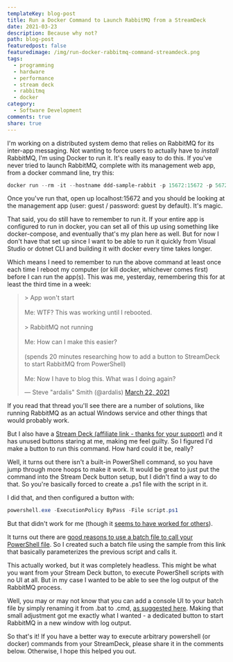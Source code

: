 ```yaml
---
templateKey: blog-post
title: Run a Docker Command to Launch RabbitMQ from a StreamDeck
date: 2021-03-23
description: Because why not?
path: blog-post
featuredpost: false
featuredimage: /img/run-docker-rabbitmq-command-streamdeck.png
tags:
  - programming
  - hardware
  - performance
  - stream deck
  - rabbitmq
  - docker
category:
  - Software Development
comments: true
share: true
---
```


I'm working on a distributed system demo that relies on RabbitMQ for its inter-app messaging. Not wanting to force users to actually have to *install* RabbitMQ, I'm using Docker to run it. It's really easy to do this. If you've never tried to launch RabbitMQ, complete with its management web app, from a docker command line, try this:

```powershell
docker run --rm -it --hostname ddd-sample-rabbit -p 15672:15672 -p 5672:5672 rabbitmq:3-management
```

Once you've run that, open up localhost:15672 and you should be looking at the management app (user: guest / password: guest by default). It's magic.

That said, you do still have to remember to run it. If your entire app is configured to run in docker, you can set all of this up using something like docker-compose, and eventually that's my plan here as well. But for now I don't have that set up since I want to be able to run it quickly from Visual Studio or dotnet CLI and building it with docker every time takes longer.

Which means I need to remember to run the above command at least once each time I reboot my computer (or kill docker, whichever comes first) before I can run the app(s). This was me, yesterday, remembering this for at least the third time in a week:

<blockquote class="twitter-tweet"><p lang="en" dir="ltr">&gt; App won&#39;t start<br><br>Me: WTF? This was working until I rebooted.<br><br>&gt; RabbitMQ not running<br><br>Me: How can I make this easier?<br><br>(spends 20 minutes researching how to add a button to StreamDeck to start RabbitMQ from PowerShell)<br><br>Me: Now I have to blog this. What was I doing again?</p>&mdash; Steve &quot;ardalis&quot; Smith (@ardalis) <a href="https://twitter.com/ardalis/status/1374087936044580866?ref_src=twsrc%5Etfw">March 22, 2021</a></blockquote> <script async src="https://platform.twitter.com/widgets.js" charset="utf-8"></script>

If you read that thread you'll see there are a number of solutions, like running RabbitMQ as an actual Windows service and other things that would probably work.

But I also have a [Stream Deck (affiliate link - thanks for your support)](https://amzn.to/3faKOOO) and it has unused buttons staring at me, making me feel guilty. So I figured I'd make a button to run this command. How hard could it be, really?

Well, it turns out there isn't a built-in PowerShell command, so you have jump through more hoops to make it work. It would be great to just put the command into the Stream Deck button setup, but I didn't find a way to do that. So you're basically forced to create a .ps1 file with the script in it.

I did that, and then configured a button with:

```powershell
powershell.exe -ExecutionPolicy ByPass -File script.ps1
```

But that didn't work for me (though it [seems to have worked for others](https://www.reddit.com/r/ElgatoGaming/comments/9mpbpf/running_powershell_script_with_elgato_streamdeck/)).

It turns out there are [good reasons to use a batch file to call your PowerShell file](https://blog.danskingdom.com/allow-others-to-run-your-powershell-scripts-from-a-batch-file-they-will-love-you-for-it/). So I created such a batch file using the sample from this link that basically parameterizes the previous script and calls it.

This actually worked, but it was completely headless. This might be what you want from your Stream Deck button, to execute PowerShell scripts with no UI at all. But in my case I wanted to be able to see the log output of the RabbitMQ process.

Well, you may or may not know that you can add a console UI to your batch file by simply renaming it from .bat to .cmd, [as suggested here](https://www.reddit.com/r/ElgatoGaming/comments/82iiyy/trying_to_run_a_bat_file_with_stream_deck/). Making that small adjustment got me exactly what I wanted - a dedicated button to start RabbitMQ in a new window with log output.

So that's it! If you have a better way to execute arbitrary powershell (or docker) commands from your StreamDeck, please share it in the comments below. Otherwise, I hope this helped you out.
